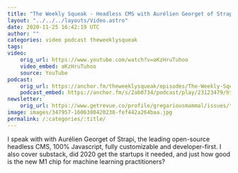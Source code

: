 ```yaml
---
title: "The Weekly Squeak - Headless CMS with Aurélien Georget of Strapi"
layout: "../../../layouts/Video.astro"
date: 2020-11-25 16:42:19 UTC
author: ""
categories: video podcast theweeklysqueak
tags: 
video:
    orig_url: https://www.youtube.com/watch?v=aKzHruTuhoo
    video_embed: aKzHruTuhoo
    source: YouTube
podcast:
    orig_url: https://anchor.fm/theweeklysqueak/episodes/The-Weekly-Squeak---Headless-CMS-with-Aurlien-Georget-of-Strapi-en062n
    podcast_embed: https://anchor.fm/s/2ab8734/podcast/play/23123479/https%3A%2F%2Fd3ctxlq1ktw2nl.cloudfront.net%2Fstaging%2F2020-10-26%2F9a72f4c2-95df-be9d-d950-af5e3a82f580.mp3
newsletter:
    orig_url: https://www.getrevue.co/profile/gregariousmammal/issues/the-weekly-squeak-headless-cms-with-aurelien-georget-of-strapi-294809 
image: images/347957-1606380420238-fef442a264baa.jpg
permalink: /:categories/:title/
---
```

I speak with with Aurélien Georget of Strapi, the leading open-source headless CMS, 100% Javascript, fully customizable and developer-first. I also cover substack, did 2020 get the startups it needed, and just how good is the new M1 chip for machine learning practitioners?